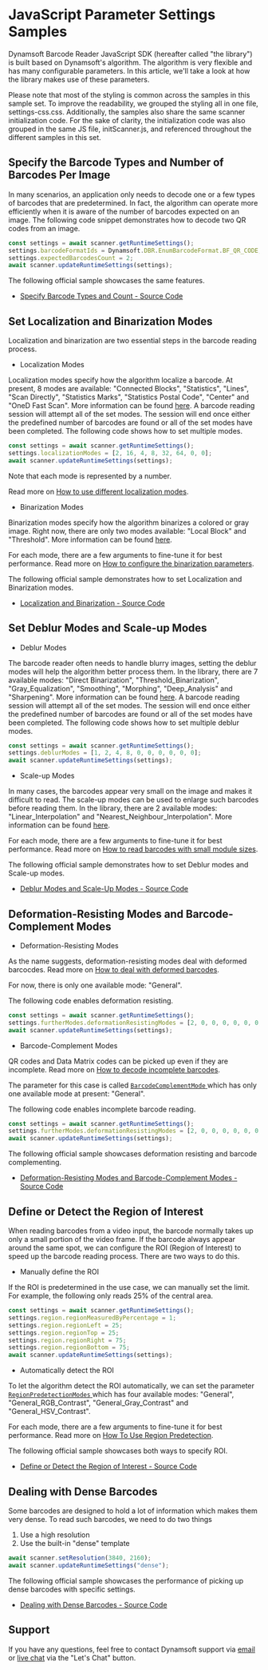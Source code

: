 # JavaScript Parameter Settings Samples

Dynamsoft Barcode Reader JavaScript SDK (hereafter called "the library") is built based on Dynamsoft's algorithm. The algorithm is very flexible and has many configurable parameters. In this article, we'll take a look at how the library makes use of these parameters.

Please note that most of the styling is common across the samples in this sample set. To improve the readability, we grouped the styling all in one file, settings-css.css. Additionally, the samples also share the same scanner initialization code. For the sake of clarity, the initialization code was also grouped in the same JS file, initScanner.js, and referenced throughout the different samples in this set.

## Specify the Barcode Types and Number of Barcodes Per Image

In many scenarios, an application only needs to decode one or a few types of barcodes that are predetermined. In fact, the algorithm can operate more efficiently when it is aware of the number of barcodes expected on an image. The following code snippet demonstrates how to decode two QR codes from an image.

```javascript
const settings = await scanner.getRuntimeSettings();
settings.barcodeFormatIds = Dynamsoft.DBR.EnumBarcodeFormat.BF_QR_CODE;
settings.expectedBarcodesCount = 2;
await scanner.updateRuntimeSettings(settings);
```

The following official sample showcases the same features.

* <a target = "_blank" href="https://github.com/Dynamsoft/barcode-reader-javascript-samples/blob/main/3.settings/1.barcodeFormats-expectedBarcodes.html">Specify Barcode Types and Count - Source Code</a>

## Set Localization and Binarization Modes

Localization and binarization are two essential steps in the barcode reading process. 

* Localization Modes

Localization modes specify how the algorithm localize a barcode. At present, 8 modes are available: "Connected Blocks", "Statistics", "Lines", "Scan Directly", "Statistics Marks", "Statistics Postal Code", "Center" and "OneD Fast Scan". More information can be found [here](https://www.dynamsoft.com/barcode-reader/parameters/reference/localization-modes.html?ver=9.6.42). A barcode reading session will attempt all of the set modes. The session will end once either the predefined number of barcodes are found or all of the set modes have been completed. The following code shows how to set multiple modes.

```javascript
const settings = await scanner.getRuntimeSettings();
settings.localizationModes = [2, 16, 4, 8, 32, 64, 0, 0];
await scanner.updateRuntimeSettings(settings);
```

Note that each mode is represented by a number.

Read more on [How to use different localization modes](https://www.dynamsoft.com/barcode-reader/parameters/scenario-settings/how-to-set-localization-modes.html).

* Binarization Modes

Binarization modes specify how the algorithm binarizes a colored or gray image. Right now, there are only two modes available: "Local Block" and "Threshold". More information can be found [here](https://www.dynamsoft.com/barcode-reader/parameters/reference/binarization-modes.html?ver=9.6.42).

For each mode, there are a few arguments to fine-tune it for best performance. Read more on [How to configure the binarization parameters](https://www.dynamsoft.com/barcode-reader/parameters/scenario-settings/how-to-set-binarization-modes.html?ver=9.6.42).

The following official sample demonstrates how to set Localization and Binarization modes.

* <a target = "_blank" href="https://github.com/Dynamsoft/barcode-reader-javascript-samples/blob/main/3.settings/2.localizationModes-binarizationModes.html">Localization and Binarization - Source Code</a>

## Set Deblur Modes and Scale-up Modes

* Deblur Modes

The barcode reader often needs to handle blurry images, setting the deblur modes will help the algorithm better process them. In the library, there are 7 available modes: "Direct Binarization", "Threshold_Binarization", "Gray_Equalization", "Smoothing", "Morphing", "Deep_Analysis" and "Sharpening". More information can be found [here](https://www.dynamsoft.com/barcode-reader/parameters/reference/deblur-modes.html?ver=9.6.42). A barcode reading session will attempt all of the set modes. The session will end once either the predefined number of barcodes are found or all of the set modes have been completed. The following code shows how to set multiple deblur modes.

```javascript
const settings = await scanner.getRuntimeSettings();
settings.deblurModes = [1, 2, 4, 8, 0, 0, 0, 0, 0, 0];
await scanner.updateRuntimeSettings(settings);
```

* Scale-up Modes

In many cases, the barcodes appear very small on the image and makes it difficult to read. The scale-up modes can be used to enlarge such barcodes before reading them. In the library, there are 2 available modes: "Linear_Interpolation" and "Nearest_Neighbour_Interpolation". More information can be found [here](https://www.dynamsoft.com/barcode-reader/parameters/reference/scale-up-modes.html?ver=9.6.42).

For each mode, there are a few arguments to fine-tune it for best performance. Read more on [How to read barcodes with small module sizes](https://www.dynamsoft.com/barcode-reader/parameters/scenario-settings/how-to-set-scaleup-modes.html?ver=9.6.42).

The following official sample demonstrates how to set Deblur modes and Scale-up modes.

* <a target = "_blank" href="https://github.com/Dynamsoft/barcode-reader-javascript-samples/blob/main/3.settings/2.localizationModes-binarizationModes.html">Deblur Modes and Scale-Up Modes - Source Code</a>

## Deformation-Resisting Modes and Barcode-Complement Modes

* Deformation-Resisting Modes

As the name suggests, deformation-resisting modes deal with deformed barcocdes. Read more on [How to deal with deformed barcodes](https://www.dynamsoft.com/barcode-reader/parameters/scenario-settings/resist-deformation.html?ver=9.6.42).

For now, there is only one available mode: "General".

The following code enables deformation resisting.

```javascript
const settings = await scanner.getRuntimeSettings();
settings.furtherModes.deformationResistingModes = [2, 0, 0, 0, 0, 0, 0, 0];
await scanner.updateRuntimeSettings(settings);
```

* Barcode-Complement Modes

QR codes and Data Matrix codes can be picked up even if they are incomplete. Read more on [How to decode incomplete barcodes](https://www.dynamsoft.com/barcode-reader/parameters/scenario-settings/how-to-set-barcode-complememt-modes.html?ver=9.6.42).

The parameter for this case is called [ `BarcodeComplementMode` ](https://www.dynamsoft.com/barcode-reader/parameters/reference/barcode-complement-modes.html?ver=9.6.42) which has only one available mode at present: "General".

The following code enables incomplete barcode reading.

```javascript
const settings = await scanner.getRuntimeSettings();
settings.furtherModes.deformationResistingModes = [2, 0, 0, 0, 0, 0, 0, 0];
await scanner.updateRuntimeSettings(settings);
```

The following official sample showcases deformation resisting and barcode complementing.

* <a target = "_blank" href="https://github.com/Dynamsoft/barcode-reader-javascript-samples/blob/main/3.settings/4.deformed-incomplete-barcodes.html">Deformation-Resisting Modes and Barcode-Complement Modes - Source Code</a>

## Define or Detect the Region of Interest

When reading barcodes from a video input, the barcode normally takes up only a small portion of the video frame. If the barcode always appear around the same spot, we can configure the ROI (Region of Interest) to speed up the barcode reading process. There are two ways to do this.

* Manually define the ROI

If the ROI is predetermined in the use case, we can manually set the limit. For example, the following only reads 25% of the central area.

```javascript
const settings = await scanner.getRuntimeSettings();
settings.region.regionMeasuredByPercentage = 1;
settings.region.regionLeft = 25;
settings.region.regionTop = 25;
settings.region.regionRight = 75;
settings.region.regionBottom = 75;
await scanner.updateRuntimeSettings(settings);
```

* Automatically detect the ROI

To let the algorithm detect the ROI automatically, we can set the parameter [ `RegionPredetectionModes` ](https://www.dynamsoft.com/barcode-reader/parameters/reference/region-predetection-modes.html?ver=9.6.42) which has four available modes: "General", "General_RGB_Contrast", "General_Gray_Contrast" and "General_HSV_Contrast". 

For each mode, there are a few arguments to fine-tune it for best performance. Read more on [How To Use Region Predetection](https://www.dynamsoft.com/barcode-reader/parameters/scenario-settings/how-to-use-region-predetection.html?ver=9.6.42).

The following official sample showcases both ways to specify ROI.

* <a target = "_blank" href="https://github.com/Dynamsoft/barcode-reader-javascript-samples/blob/main/3.settings/5.regionOfInterest-regionPredetection.html">Define or Detect the Region of Interest - Source Code</a>

## Dealing with Dense Barcodes

Some barcodes are designed to hold a lot of information which makes them very dense. To read such barcodes, we need to do two things

1. Use a high resolution 
2. Use the built-in "dense" template

```javascript
await scanner.setResolution(3840, 2160);
await scanner.updateRuntimeSettings("dense");
```

The following official sample showcases the performance of picking up dense barcodes with specific settings.

* <a target = "_blank" href="https://github.com/Dynamsoft/barcode-reader-javascript-samples/blob/main/3.settings/6.dense-barcodes.html">Dealing with Dense Barcodes - Source Code</a>

## Support

If you have any questions, feel free to contact Dynamsoft support via [email](mailto:support@dynamsoft.com) or [live chat](https://www.dynamsoft.com/barcode-reader/sdk-javascript/) via the "Let's Chat" button.
